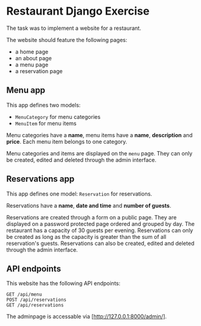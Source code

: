 # Restaurant Django Exercise

The task was to implement a website for a restaurant.

The website should feature the following pages:

* a home page
* an about page
* a menu page
* a reservation page

## Menu app

This app defines two models:

* `MenuCategory` for menu categories
* `MenuItem` for menu items

Menu categories have a **name**,
menu items have a **name**, **description** and **price**.
Each menu item belongs to one category.

Menu categories and items are displayed on the `menu` page.
They can only be created, edited and deleted through the admin interface.


## Reservations app

This app defines one model: `Reservation` for reservations.

Reservations have a **name**, **date and time** and **number of guests**.

Reservations are created through a form on a public page.
They are displayed on a password protected page ordered and grouped by day.
The restaurant has a capacity of 30 guests per evening.
Reservations can only be created as long as the capacity is greater than the sum of all reservation's guests.
Reservations can also be created, edited and deleted through the admin interface.

## API endpoints

This website has the following API endpoints:

    GET /api/menu 
    POST /api/reservations
    GET /api/reservations

The adminpage is accessable via [http://127.0.0.1:8000/admin/].




